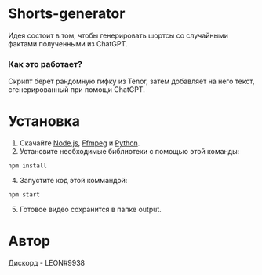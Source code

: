 # Shorts-generator
Идея состоит в том, чтобы генерировать шортсы со случайными фактами полученными из ChatGPT. 

### Как это работает?
Скрипт берет рандомную гифку из Tenor, затем добавляет на него текст, сгенерированный при помощи ChatGPT.

# Установка
1. Скачайте [Node.js](https://nodejs.org/ru), [Ffmpeg](https://www.ffmpeg.org/) и [Python](https://www.python.org/).
3. Установите необходимые библиотеки с помощью этой команды:
```
npm install
```
4. Запустите код этой коммандой:
```
npm start
```
5. Готовое видео сохранится в папке output.

# Автор
Дискорд - LEON#9938
